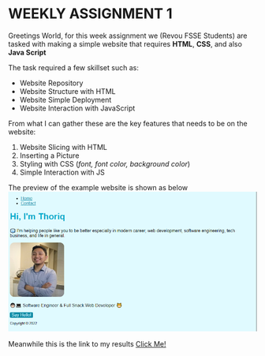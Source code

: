 # WEEKLY ASSIGNMENT 1

Greetings World, for this week assignment we (Revou FSSE Students) are tasked with making a simple website that requires **HTML**, **CSS**, and also **Java Script**

The task required a few skillset such as:
- Website Repository
- Website Structure with HTML
- Website Simple Deployment
- Website Interaction with JavaScript

From what I can gather these are the key features that needs to be on the website:
1. Website Slicing with HTML
2. Inserting a Picture
3. Styling with CSS (_font, font color, background color_)
4. Simple Interaction with JS

The preview of the example website is shown as below
![example](Assets/Expected.png)

Meanwhile this is the link to my results
[Click Me!](https://rayhanzou-week1-assignment.netlify.app)
